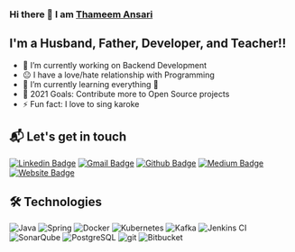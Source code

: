 ### Hi there 👋 I am [Thameem Ansari](#)

## I'm a Husband, Father, Developer, and Teacher!!

- 🔭 I’m currently working on Backend Development
- 😐 I have a love/hate relationship with Programming
- 🌱 I’m currently learning everything 🤣
- 🥅 2021 Goals: Contribute more to Open Source projects
- ⚡ Fun fact: I love to sing karoke

## 📬 Let's get in touch

[![Linkedin Badge](https://img.shields.io/badge/-thameem-blue?style=flat-square&logo=Linkedin&logoColor=white&link=https://www.linkedin.com/in/thameemansari/)](https://www.linkedin.com/in/thameemansari/)
[![Gmail Badge](https://img.shields.io/badge/-reachansari@gmail.com-red?style=flat-square&logo=Gmail&logoColor=white&link=mailto:reachansari@gmail.com)](mailto:reachansari@gmail.com)
[![Github Badge](https://img.shields.io/badge/-thameem-black?style=flat-square&logo=github&logoColor=white&link=https://github.com/reachansari/)](https://github.com/reachansari)
[![Medium Badge](https://img.shields.io/badge/-thameem-F6F6F6?style=flat-square&logo=Medium&logoColor=black&link=https://medium.com/@reachansari)](https://medium.com/@reachansari)
[![Website Badge](https://img.shields.io/badge/-reachansari.com-0078FF?style=flat-square&logo=google-chrome&logoColor=white&link=https://reachansari.com/)](https://reachansari.com/)


<!-- <h3>Technologies I like</h3> -->
<!-- ## 🚀 Technologies I like -->
## 🛠  Technologies
<p>
  <img alt="Java" src="https://img.shields.io/badge/-Java-007396?style=flat-square&logo=java&logoColor=white" />
  <img alt="Spring" src="https://img.shields.io/badge/-Spring-6DB33F?style=flat-square&logo=Spring&logoColor=white" />
  <img alt="Docker" src="https://img.shields.io/badge/-Docker-46a2f1?style=flat-square&logo=docker&logoColor=white" />
  <img alt="Kubernetes" src="https://img.shields.io/badge/-Kubernetes-326CE5?style=flat-square&logo=Kubernetes&logoColor=white" />
  <!--img alt="Linux" src="https://img.shields.io/badge/-Linux-FCC624?style=flat-square&logo=Linux&logoColor=black" /-->
 <img alt="Kafka" src="https://img.shields.io/badge/-Apache%20Kafka-F7F7F7?style=flat-square&logo=Apache%20Kafka&logoColor=black"/>
  <img alt="Jenkins CI" src="https://img.shields.io/badge/-Jenkins-D24939?style=flat-square&logo=Jenkins&logoColor=white" />
   <img alt="SonarQube" src="https://img.shields.io/badge/-SonarQube-4E9BCD?style=flat-square&logo=SonarQube&logoColor=white" />
  
  <img alt="PostgreSQL" src="https://img.shields.io/badge/-PostgreSQL-4479A1?style=flat-square&logo=PostgreSQL&logoColor=white"/>
  <img alt="git" src="https://img.shields.io/badge/-Git-F05032?style=flat-square&logo=git&logoColor=white" />
  <img alt="Bitbucket" src="https://img.shields.io/badge/-Bitbucket-2680F4?style=flat-square&logo=Bitbucket&logoColor=white" />
</p>

<!--
**reachansari/reachansari** is a ✨ _special_ ✨ repository because its `README.md` (this file) appears on your GitHub profile.

Here are some ideas to get you started:

- 🔭 I’m currently working on ...
- 🌱 I’m currently learning ...
- 👯 I’m looking to collaborate on ...
- 🤔 I’m looking for help with ...
- 💬 Ask me about ...
- 📫 How to reach me: ...
- 😄 Pronouns: ...
- ⚡ Fun fact: ...
-->
